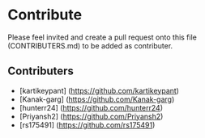 # Contribute

Please feel invited and create a pull request onto this file (CONTRIBUTERS.md) to be added as contributer.

## Contributers

* [kartikeypant] (https://github.com/kartikeypant) 
* [Kanak-garg] (https://github.com/Kanak-garg)
* [hunterr24] (https://github.com/hunterr24)
* [Priyansh2] (https://github.com/Priyansh2)
* [rs175491]  (https://github.com/rs175491)
